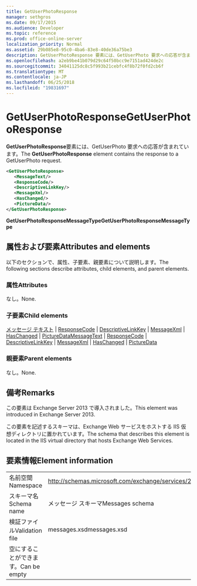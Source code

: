 ```yaml
---
title: GetUserPhotoResponse
manager: sethgros
ms.date: 09/17/2015
ms.audience: Developer
ms.topic: reference
ms.prod: office-online-server
localization_priority: Normal
ms.assetid: 29b085e8-95c0-4ba6-83e8-40de36a75be3
description: GetUserPhotoResponse 要素には、GetUserPhoto 要求への応答が含まれています。
ms.openlocfilehash: a2eb9be41b079d29c64f50bcc9e7151ad424de2c
ms.sourcegitcommit: 34041125dc8c5f993b21cebfc4f8b72f0fd2cb6f
ms.translationtype: MT
ms.contentlocale: ja-JP
ms.lasthandoff: 06/25/2018
ms.locfileid: "19831697"
---
```

# <a name="getuserphotoresponse"></a><span data-ttu-id="2ae74-103">GetUserPhotoResponse</span><span class="sxs-lookup"><span data-stu-id="2ae74-103">GetUserPhotoResponse</span></span>

<span data-ttu-id="2ae74-104">**GetUserPhotoResponse**要素には、GetUserPhoto 要求への応答が含まれています。</span><span class="sxs-lookup"><span data-stu-id="2ae74-104">The **GetUserPhotoResponse** element contains the response to a GetUserPhoto request.</span></span> 
  
```XML
<GetUserPhotoResponse>
   <MessageText/>
   <ResponseCode/>
   <DescriptiveLinkKey/>
   <MessageXml/>
   <HasChanged/>
   <PictureData/>
</GetUserPhotoResponse>
```

 <span data-ttu-id="2ae74-105">**GetUserPhotoResponseMessageType**</span><span class="sxs-lookup"><span data-stu-id="2ae74-105">**GetUserPhotoResponseMessageType**</span></span>
## <a name="attributes-and-elements"></a><span data-ttu-id="2ae74-106">属性および要素</span><span class="sxs-lookup"><span data-stu-id="2ae74-106">Attributes and elements</span></span>

<span data-ttu-id="2ae74-107">以下のセクションで、属性、子要素、親要素について説明します。</span><span class="sxs-lookup"><span data-stu-id="2ae74-107">The following sections describe attributes, child elements, and parent elements.</span></span>
  
### <a name="attributes"></a><span data-ttu-id="2ae74-108">属性</span><span class="sxs-lookup"><span data-stu-id="2ae74-108">Attributes</span></span>

<span data-ttu-id="2ae74-109">なし。</span><span class="sxs-lookup"><span data-stu-id="2ae74-109">None.</span></span>
  
### <a name="child-elements"></a><span data-ttu-id="2ae74-110">子要素</span><span class="sxs-lookup"><span data-stu-id="2ae74-110">Child elements</span></span>

<span data-ttu-id="2ae74-111">[メッセージ テキスト](messagetext.md) | [ResponseCode](responsecode.md) | [DescriptiveLinkKey](descriptivelinkkey.md) | [MessageXml](messagexml.md) | [HasChanged](haschanged.md) | [PictureData](picturedata.md)</span><span class="sxs-lookup"><span data-stu-id="2ae74-111">[MessageText](messagetext.md) | [ResponseCode](responsecode.md) | [DescriptiveLinkKey](descriptivelinkkey.md) | [MessageXml](messagexml.md) | [HasChanged](haschanged.md) | [PictureData](picturedata.md)</span></span>
  
### <a name="parent-elements"></a><span data-ttu-id="2ae74-112">親要素</span><span class="sxs-lookup"><span data-stu-id="2ae74-112">Parent elements</span></span>

<span data-ttu-id="2ae74-113">なし。</span><span class="sxs-lookup"><span data-stu-id="2ae74-113">None.</span></span>
  
## <a name="remarks"></a><span data-ttu-id="2ae74-114">備考</span><span class="sxs-lookup"><span data-stu-id="2ae74-114">Remarks</span></span>

<span data-ttu-id="2ae74-115">この要素は Exchange Server 2013 で導入されました。</span><span class="sxs-lookup"><span data-stu-id="2ae74-115">This element was introduced in Exchange Server 2013.</span></span>
  
<span data-ttu-id="2ae74-116">この要素を記述するスキーマは、Exchange Web サービスをホストする IIS 仮想ディレクトリに置かれています。</span><span class="sxs-lookup"><span data-stu-id="2ae74-116">The schema that describes this element is located in the IIS virtual directory that hosts Exchange Web Services.</span></span>
  
## <a name="element-information"></a><span data-ttu-id="2ae74-117">要素情報</span><span class="sxs-lookup"><span data-stu-id="2ae74-117">Element information</span></span>

|||
|:-----|:-----|
|<span data-ttu-id="2ae74-118">名前空間</span><span class="sxs-lookup"><span data-stu-id="2ae74-118">Namespace</span></span>  <br/> |http://schemas.microsoft.com/exchange/services/2006/messages  <br/> |
|<span data-ttu-id="2ae74-119">スキーマ名</span><span class="sxs-lookup"><span data-stu-id="2ae74-119">Schema name</span></span>  <br/> |<span data-ttu-id="2ae74-120">メッセージ スキーマ</span><span class="sxs-lookup"><span data-stu-id="2ae74-120">Messages schema</span></span>  <br/> |
|<span data-ttu-id="2ae74-121">検証ファイル</span><span class="sxs-lookup"><span data-stu-id="2ae74-121">Validation file</span></span>  <br/> |<span data-ttu-id="2ae74-122">messages.xsd</span><span class="sxs-lookup"><span data-stu-id="2ae74-122">messages.xsd</span></span>  <br/> |
|<span data-ttu-id="2ae74-123">空にすることができます。</span><span class="sxs-lookup"><span data-stu-id="2ae74-123">Can be empty</span></span>  <br/> ||
   

